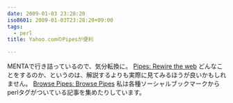 ```yaml
---
date: 2009-01-03 23:28:20
iso8601: 2009-01-03T23:28:20+09:00
tags:
  - perl
title: Yahoo.comのPipesが便利

---
```


MENTAで行き詰っているので、気分転換に。
<a href="http://pipes.yahoo.com/pipes/">Pipes: Rewire the web</a>
どんなことをするのか、というのは、解説するよりも実際に見てみるほうが良いかもしれません。
<a href="http://pipes.yahoo.com/pipes/pipes.popular">Browse Pipes: Browse Pipes</a>
私は各種ソーシャルブックマークからperlタグがついている記事を集めたりしています。
    	